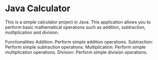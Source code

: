 #  Java Calculator


This is a simple calculator project in Java. This application allows you to perform basic mathematical operations such as addition, subtraction, multiplication and division.

Functionalities
Addition: Perform simple addition operations.
Subtraction: Perform simple subtraction operations.
Multiplication: Perform simple multiplication operations.
Division: Perform simple division operations.
